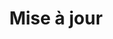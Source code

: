 ---
title: "Mise à jour"
draft: false
weight: 4
type: docs
icon: mdi-database-arrow-right-outline
keywords: ["upgrade","mise à jour", migration", "general"]
---